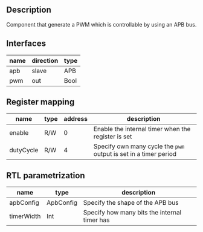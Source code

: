 ## Description
Component that generate a PWM which is controllable by using an APB bus.

## Interfaces

| name | direction | type | 
| ------ | ----------- | ------ |
| apb | slave | APB |
| pwm | out | Bool |

## Register mapping

| name | type | address |  description | 
| ------ | ------ | ----------- | ------ |
| enable | R/W | 0 | Enable the internal timer when the register is set |
| dutyCycle | R/W | 4 | Specify own many cycle the `pwm` output is set in a timer period |

## RTL parametrization

| name | type | description | 
| ------ | ----------- | ------ |
| apbConfig | ApbConfig | Specify the shape of the APB bus |
| timerWidth | Int | Specify how many bits the internal timer has |

